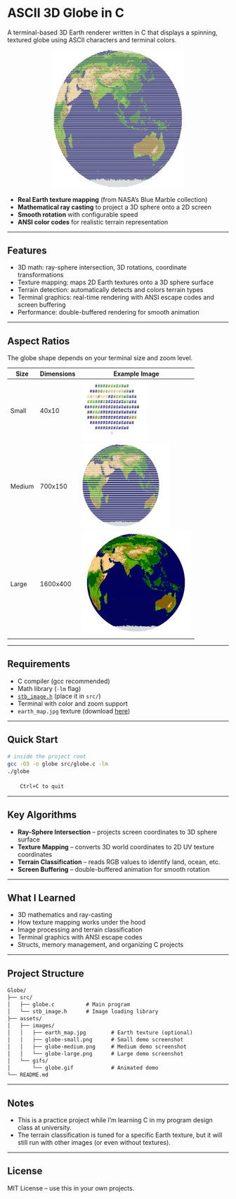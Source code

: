 # ASCII 3D Globe in C

A terminal-based 3D Earth renderer written in C that displays a spinning, textured globe using ASCII characters and terminal colors.

<div align="center">
  <img src="assets/gifs/globe.gif" alt="ASCII Globe Animation" width="300" />
</div>

- **Real Earth texture mapping** (from NASA’s Blue Marble collection)
- **Mathematical ray casting** to project a 3D sphere onto a 2D screen
- **Smooth rotation** with configurable speed
- **ANSI color codes** for realistic terrain representation

---

## Features

- 3D math: ray-sphere intersection, 3D rotations, coordinate transformations
- Texture mapping: maps 2D Earth textures onto a 3D sphere surface
- Terrain detection: automatically detects and colors terrain types
- Terminal graphics: real-time rendering with ANSI escape codes and screen buffering
- Performance: double-buffered rendering for smooth animation

---

## Aspect Ratios

The globe shape depends on your terminal size and zoom level.

| Size   | Dimensions | Example Image                                                               |
| ------ | ---------- | --------------------------------------------------------------------------- |
| Small  | 40x10      | <img src="assets/images/globe-small.png" alt="Small Globe" width="150" />   |
| Medium | 700x150    | <img src="assets/images/globe-medium.png" alt="Medium Globe" width="200" /> |
| Large  | 1600x400   | <img src="assets/images/globe-large.png" alt="Large Globe" width="250" />   |

---

## Requirements

- C compiler (gcc recommended)
- Math library (`-lm` flag)
- [`stb_image.h`](https://raw.githubusercontent.com/nothings/stb/013ac3beddff3dbffafd5177e7972067cd2b5083/stb_image.h) (place it in `src/`)
- Terminal with color and zoom support
- `earth_map.jpg` texture (download [here](https://eoimages.gsfc.nasa.gov/images/imagerecords/57000/57730/land_ocean_ice_2048.jpg))

---

## Quick Start

```bash
# inside the project root
gcc -O3 -o globe src/globe.c -lm
./globe

    Ctrl+C to quit
```

---

## Key Algorithms

- **Ray-Sphere Intersection** – projects screen coordinates to 3D sphere surface
- **Texture Mapping** – converts 3D world coordinates to 2D UV texture coordinates
- **Terrain Classification** – reads RGB values to identify land, ocean, etc.
- **Screen Buffering** – double-buffered animation for smooth rotation

---

## What I Learned

- 3D mathematics and ray-casting
- How texture mapping works under the hood
- Image processing and terrain classification
- Terminal graphics with ANSI escape codes
- Structs, memory management, and organizing C projects

---

## Project Structure

```
Globe/
├── src/
│   ├── globe.c          # Main program
│   └── stb_image.h      # Image loading library
├── assets/
│   ├── images/
│   │   ├── earth_map.jpg        # Earth texture (optional)
│   │   ├── globe-small.png      # Small demo screenshot
│   │   ├── globe-medium.png     # Medium demo screenshot
│   │   └── globe-large.png      # Large demo screenshot
│   └── gifs/
│       └── globe.gif            # Animated demo
└── README.md
```

---

## Notes

- This is a practice project while I’m learning C in my program design class at university.
- The terrain classification is tuned for a specific Earth texture, but it will still run with other images (or even without textures).

---

## License

MIT License – use this in your own projects.
